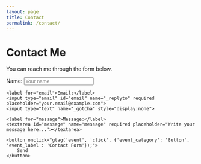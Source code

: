```yaml
---
layout: page
title: Contact
permalink: /contact/
---
```


# Contact Me

You can reach me through the form below.


<form action="https://formspree.io/f/myzegyoe" method="POST">
    <label for="name">Name:</label>
    <input type="text" id="name" name="name" required placeholder="Your name">

    <label for="email">Email:</label>
    <input type="email" id="email" name="_replyto" required placeholder="your.email@example.com">
    <input type="text" name="_gotcha" style="display:none">

    <label for="message">Message:</label>
    <textarea id="message" name="message" required placeholder="Write your message here..."></textarea>

    <button onclick="gtag('event', 'click', {'event_category': 'Button', 'event_label': 'Contact Form'});">
        Send
    </button>
</form>

